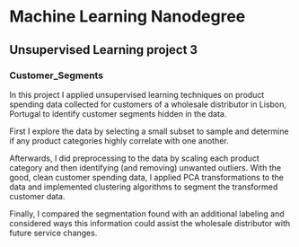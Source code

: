 # Machine Learning Nanodegree

## Unsupervised Learning project 3

### Customer_Segments


In this project I applied unsupervised learning techniques on product spending data collected for customers of a wholesale distributor in Lisbon, Portugal to identify customer segments hidden in the data. 

First I explore the data by selecting a small subset to sample and determine if any product categories highly correlate with one another.

Afterwards, I did preprocessing to the data by scaling each product category and then identifying (and removing) unwanted outliers. With the good, clean customer spending data, I applied PCA transformations to the data and implemented clustering algorithms to segment the transformed customer data. 

Finally, I compared the segmentation found with an additional labeling and considered ways this information could assist the wholesale distributor with future service changes.
